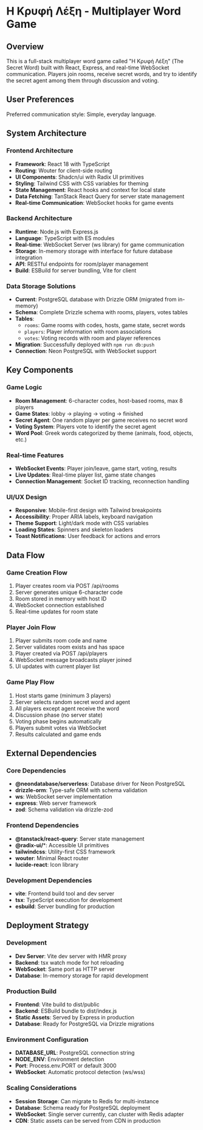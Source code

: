# Η Κρυφή Λέξη - Multiplayer Word Game

## Overview
This is a full-stack multiplayer word game called "Η Κρυφή Λέξη" (The Secret Word) built with React, Express, and real-time WebSocket communication. Players join rooms, receive secret words, and try to identify the secret agent among them through discussion and voting.

## User Preferences
Preferred communication style: Simple, everyday language.

## System Architecture

### Frontend Architecture
- **Framework**: React 18 with TypeScript
- **Routing**: Wouter for client-side routing
- **UI Components**: Shadcn/ui with Radix UI primitives
- **Styling**: Tailwind CSS with CSS variables for theming
- **State Management**: React hooks and context for local state
- **Data Fetching**: TanStack React Query for server state management
- **Real-time Communication**: WebSocket hooks for game events

### Backend Architecture
- **Runtime**: Node.js with Express.js
- **Language**: TypeScript with ES modules
- **Real-time**: WebSocket Server (ws library) for game communication
- **Storage**: In-memory storage with interface for future database integration
- **API**: RESTful endpoints for room/player management
- **Build**: ESBuild for server bundling, Vite for client

### Data Storage Solutions  
- **Current**: PostgreSQL database with Drizzle ORM (migrated from in-memory)
- **Schema**: Complete Drizzle schema with rooms, players, votes tables
- **Tables**: 
  - `rooms`: Game rooms with codes, hosts, game state, secret words
  - `players`: Player information with room associations  
  - `votes`: Voting records with room and player references
- **Migration**: Successfully deployed with `npm run db:push`
- **Connection**: Neon PostgreSQL with WebSocket support

## Key Components

### Game Logic
- **Room Management**: 6-character codes, host-based rooms, max 8 players
- **Game States**: lobby → playing → voting → finished
- **Secret Agent**: One random player per game receives no secret word
- **Voting System**: Players vote to identify the secret agent
- **Word Pool**: Greek words categorized by theme (animals, food, objects, etc.)

### Real-time Features
- **WebSocket Events**: Player join/leave, game start, voting, results
- **Live Updates**: Real-time player list, game state changes
- **Connection Management**: Socket ID tracking, reconnection handling

### UI/UX Design
- **Responsive**: Mobile-first design with Tailwind breakpoints
- **Accessibility**: Proper ARIA labels, keyboard navigation
- **Theme Support**: Light/dark mode with CSS variables
- **Loading States**: Spinners and skeleton loaders
- **Toast Notifications**: User feedback for actions and errors

## Data Flow

### Game Creation Flow
1. Player creates room via POST /api/rooms
2. Server generates unique 6-character code
3. Room stored in memory with host ID
4. WebSocket connection established
5. Real-time updates for room state

### Player Join Flow
1. Player submits room code and name
2. Server validates room exists and has space
3. Player created via POST /api/players
4. WebSocket message broadcasts player joined
5. UI updates with current player list

### Game Play Flow
1. Host starts game (minimum 3 players)
2. Server selects random secret word and agent
3. All players except agent receive the word
4. Discussion phase (no server state)
5. Voting phase begins automatically
6. Players submit votes via WebSocket
7. Results calculated and game ends

## External Dependencies

### Core Dependencies
- **@neondatabase/serverless**: Database driver for Neon PostgreSQL
- **drizzle-orm**: Type-safe ORM with schema validation
- **ws**: WebSocket server implementation
- **express**: Web server framework
- **zod**: Schema validation via drizzle-zod

### Frontend Dependencies
- **@tanstack/react-query**: Server state management
- **@radix-ui/***: Accessible UI primitives
- **tailwindcss**: Utility-first CSS framework
- **wouter**: Minimal React router
- **lucide-react**: Icon library

### Development Dependencies
- **vite**: Frontend build tool and dev server
- **tsx**: TypeScript execution for development
- **esbuild**: Server bundling for production

## Deployment Strategy

### Development
- **Dev Server**: Vite dev server with HMR proxy
- **Backend**: tsx watch mode for hot reloading
- **WebSocket**: Same port as HTTP server
- **Database**: In-memory storage for rapid development

### Production Build
- **Frontend**: Vite build to dist/public
- **Backend**: ESBuild bundle to dist/index.js
- **Static Assets**: Served by Express in production
- **Database**: Ready for PostgreSQL via Drizzle migrations

### Environment Configuration
- **DATABASE_URL**: PostgreSQL connection string
- **NODE_ENV**: Environment detection
- **Port**: Process.env.PORT or default 3000
- **WebSocket**: Automatic protocol detection (ws/wss)

### Scaling Considerations
- **Session Storage**: Can migrate to Redis for multi-instance
- **Database**: Schema ready for PostgreSQL deployment
- **WebSocket**: Single server currently, can cluster with Redis adapter
- **CDN**: Static assets can be served from CDN in production